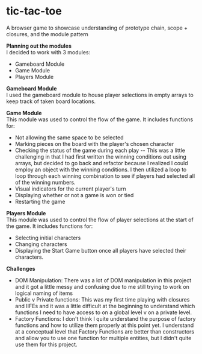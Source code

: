 # tic-tac-toe
A browser game to showcase understanding of prototype chain, scope + closures, and the module pattern

<b>Planning out the modules</b>
<br>I decided to work with 3 modules:
- Gameboard Module
- Game Module
- Players Module

<b>Gameboard Module</b>
<br>I used the gameboard module to house player selections in empty arrays to keep track of taken board locations.

<b>Game Module</b>
<br>This module was used to control the flow of the game. It includes functions for:
- Not allowing the same space to be selected
- Marking pieces on the board with the player's chosen character
- Checking the status of the game during each play -- This was a little challenging in that I had first written the winning conditions out using arrays, but decided to go back and refactor because I realized I could employ an object with the winning conditions. I then utilized a loop to loop through each winning combination to see if players had selected all of the winning numbers.
- Visual indicators for the current player's turn
- Displaying whether or not a game is won or tied
- Restarting the game

<b>Players Module</b>
<br>This module was used to control the flow of player selections at the start of the game. It includes functions for:
- Selecting initial characters
- Changing characters
- Displaying the Start Game button once all players have selected their characters.

<b>Challenges</b>
- DOM Manipulation: There was a lot of DOM manipulation in this project and it got a little messy and confusing due to me still trying to work on logical naming of items
- Public v Private functions: This was my first time playing with closures and IIFEs and it was a little difficult at the beginning to understand which functions I need to have access to on a global level v on a private level. 
- Factory Functions: I don't think I quite understand the purpose of factory functions and how to utilize them properly at this point yet. I understand at a conceptual level that Factory Functions are better than constructors and allow you to use one function for multiple entities, but I didn't quite use them for this project.




